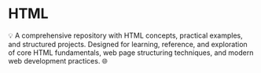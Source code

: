 # HTML
💡 A comprehensive repository with HTML concepts, practical examples, and structured projects. Designed for learning, reference, and exploration of core HTML fundamentals, web page structuring techniques, and modern web development practices. 🌐
